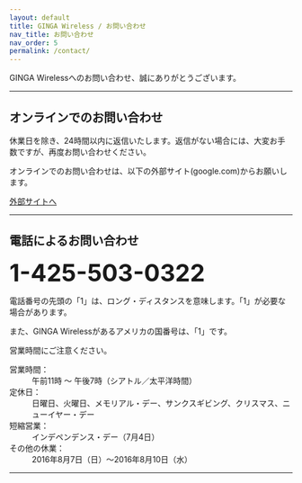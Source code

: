 ```yaml
---
layout: default
title: GINGA Wireless / お問い合わせ
nav_title: お問い合わせ
nav_order: 5
permalink: /contact/
---
```

<main>
  <div class="container">
    <p>GINGA Wirelessへのお問い合わせ、誠にありがとうございます。</p>
    <hr>
    <div>
      <h2>オンラインでのお問い合わせ</h2>
      <div class="alert alert-warning">
        <p>休業日を除き、24時間以内に返信いたします。返信がない場合には、大変お手数ですが、再度お問い合わせください。</p>
      </div>
      <p>オンラインでのお問い合わせは、以下の外部サイト(google.com)からお願いします。</p>
      <a href="https://docs.google.com/forms/d/1dC6fsDXxYNeQRDl4Sx6ly3f_HwbPVN9egNLDHMPQNXc/viewform" class="btn btn-warning btn-lg">外部サイトへ</a>
    </div>
    <hr>
    <div>
      <h2>電話によるお問い合わせ</h2>
      <span style="font-size: 300%;"><strong>1-425-503-0322</strong></span>
      <div class="alert alert-info">
        <p>電話番号の先頭の「1」は、ロング・ディスタンスを意味します。「1」が必要な場合があります。</p>
        <p>また、GINGA Wirelessがあるアメリカの国番号は、「1」です。</p>
      </div>
      <div class="alert alert-info">
        <p>営業時間にご注意ください。</p>
      </div>
      <dl class="dl-horizontal">
        <dt>営業時間：</dt><dd>午前11時 ～ 午後7時（シアトル／太平洋時間）</dd>
        <dt>定休日：</dt><dd>日曜日、火曜日、メモリアル・デー、サンクスギビング、クリスマス、ニューイヤー・デー</dd>
        <dt>短縮営業：</dt><dd>インデペンデンス・デー（7月4日）</dd>
        <dt>その他の休業：</dt><dd>2016年8月7日（日）～2016年8月10日（水）</dd>
      </dl>
    </div>
    <hr>
  </div>
</main>
